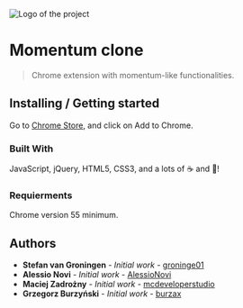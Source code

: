 ![Logo of the project](url)

# Momentum clone

> Chrome extension with momentum-like functionalities.


## Installing / Getting started

Go to [Chrome Store](http://localhost), and click on Add to Chrome.


### Built With

JavaScript, jQuery, HTML5, CSS3, and a lots of :coffee: and :musical_note:!

### Requierments

Chrome version 55 minimum.

## Authors

* **Stefan van Groningen** - *Initial work* - [groninge01](https://github.com/groninge01)
* **Alessio Novi** - *Initial work* - [AlessioNovi](https://github.com/AlessioNovi)
* **Maciej Zadrożny** - *Initial work* - [mcdeveloperstudio](https://github.com/mcdeveloperstudio)
* **Grzegorz Burzyński** - *Initial work* - [burzax](https://github.com/burzax)

